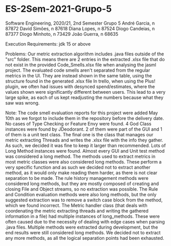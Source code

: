 # ES-2Sem-2021-Grupo-5

Software Engineering, 2020/21, 2nd Semester
Grupo 5
André Garcia, n 87872
David Simões, n 87618
Diana Lopes, n 87524
Diogo Candeias, n 87377
Diogo Minhoto, n 73429
João Guerra, n 68635

Execution Requirements: jdk 15 or above

Problems:
Our metric extraction algorithm includes .java files outside of the "src" folder. This means there are 2 entries in the extracted .xlsx file that do not exist in the provided Code_Smells.xlsx file when analysing the jasml project.
The evaluated code smells aren't separated from the regular metrics in the UI. They are instead shown in the same table, using the structure found in the generated .xlsx file
In trello, when using the Plus! plugin, we often had issues with desynced spend/estimates, where the values shown were significantly different between users. This lead to a very large spike, as each of us kept readjusting the numbers because what they saw was wrong.

Note: The code smell evaluation reports for this project were added May 10th as we forgot to include them in the repository before the delivery date.
No cases of Type Checking or Feature Envy were found.
4 God Class instances were found by JDeodorant. 2 of them were part of the GUI and 1 of them is a unit test class. The final one is the class that manages our metric extracting Threads and writes the .xlsx file with the info they gather. As such, we decided it was fine to keep it larger than recommended.
Lots of Long Method instances were found. Almost every GUI and Unit test method was considered a long method. The methods used to extract metrics in most metric classes were also considered long methods. These perform a very specific function and as such we decided not to extract another method, as it would only make reading them harder, as there is not clear separation to be made.
The rule history management methods were considered long methods, but they are mostly composed of creating and closing File and Object streams, so no extraction was possible.
The Rule and Condition evaluation methods were also long methods, but the only suggested extraction was to remove a switch case block from the method, which we found incorrect.
The Metric handler class (that deals with coordenating the metric extracting threads and writing the gathered information in a file) had multiple instances of long_methods. These were often caused due to the necessity of dealing with edge cases when parsing .java files. Multiple methods were extracted during development, but the end results were still considered long methods. We decided not to extract any more methods, as all the logical separation points had been exhausted.